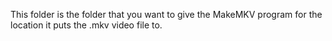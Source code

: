 This folder is the folder that you want to give the MakeMKV program for the location it puts the .mkv video file to.